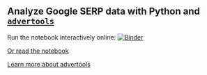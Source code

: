 ## Analyze Google SERP data with Python and [`advertools`](https://github.com/eliasdabbas/advertools)

Run the notebook interactively online: 
[![Binder](https://mybinder.org/badge_logo.svg)](https://mybinder.org/v2/gh/eliasdabbas/SEMRush_serp_tutorial/master?urlpath=lab/tree/semrush_serp_analysis.ipynb)

[Or read the notebook](https://github.com/eliasdabbas/SEMRush_serp_tutorial/blob/master/semrush_serp_analysis.ipynb) 


[Learn more about advertools](https://github.com/eliasdabbas/advertools)


